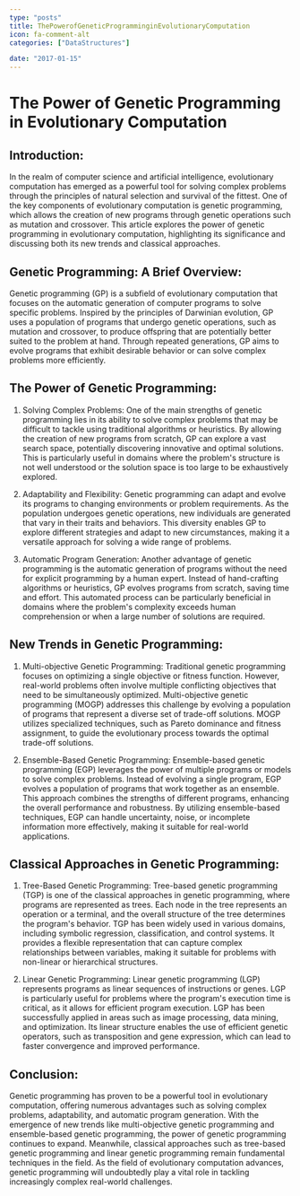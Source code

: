 ```yaml
---
type: "posts"
title: ThePowerofGeneticProgramminginEvolutionaryComputation
icon: fa-comment-alt
categories: ["DataStructures"]

date: "2017-01-15"
---
```


# The Power of Genetic Programming in Evolutionary Computation

## Introduction:

In the realm of computer science and artificial intelligence, evolutionary computation has emerged as a powerful tool for solving complex problems through the principles of natural selection and survival of the fittest. One of the key components of evolutionary computation is genetic programming, which allows the creation of new programs through genetic operations such as mutation and crossover. This article explores the power of genetic programming in evolutionary computation, highlighting its significance and discussing both its new trends and classical approaches.

## Genetic Programming: A Brief Overview:

Genetic programming (GP) is a subfield of evolutionary computation that focuses on the automatic generation of computer programs to solve specific problems. Inspired by the principles of Darwinian evolution, GP uses a population of programs that undergo genetic operations, such as mutation and crossover, to produce offspring that are potentially better suited to the problem at hand. Through repeated generations, GP aims to evolve programs that exhibit desirable behavior or can solve complex problems more efficiently.

## The Power of Genetic Programming:

1. Solving Complex Problems:
   One of the main strengths of genetic programming lies in its ability to solve complex problems that may be difficult to tackle using traditional algorithms or heuristics. By allowing the creation of new programs from scratch, GP can explore a vast search space, potentially discovering innovative and optimal solutions. This is particularly useful in domains where the problem's structure is not well understood or the solution space is too large to be exhaustively explored.

2. Adaptability and Flexibility:
   Genetic programming can adapt and evolve its programs to changing environments or problem requirements. As the population undergoes genetic operations, new individuals are generated that vary in their traits and behaviors. This diversity enables GP to explore different strategies and adapt to new circumstances, making it a versatile approach for solving a wide range of problems.

3. Automatic Program Generation:
   Another advantage of genetic programming is the automatic generation of programs without the need for explicit programming by a human expert. Instead of hand-crafting algorithms or heuristics, GP evolves programs from scratch, saving time and effort. This automated process can be particularly beneficial in domains where the problem's complexity exceeds human comprehension or when a large number of solutions are required.

## New Trends in Genetic Programming:

1. Multi-objective Genetic Programming:
   Traditional genetic programming focuses on optimizing a single objective or fitness function. However, real-world problems often involve multiple conflicting objectives that need to be simultaneously optimized. Multi-objective genetic programming (MOGP) addresses this challenge by evolving a population of programs that represent a diverse set of trade-off solutions. MOGP utilizes specialized techniques, such as Pareto dominance and fitness assignment, to guide the evolutionary process towards the optimal trade-off solutions.

2. Ensemble-Based Genetic Programming:
   Ensemble-based genetic programming (EGP) leverages the power of multiple programs or models to solve complex problems. Instead of evolving a single program, EGP evolves a population of programs that work together as an ensemble. This approach combines the strengths of different programs, enhancing the overall performance and robustness. By utilizing ensemble-based techniques, EGP can handle uncertainty, noise, or incomplete information more effectively, making it suitable for real-world applications.

## Classical Approaches in Genetic Programming:

1. Tree-Based Genetic Programming:
   Tree-based genetic programming (TGP) is one of the classical approaches in genetic programming, where programs are represented as trees. Each node in the tree represents an operation or a terminal, and the overall structure of the tree determines the program's behavior. TGP has been widely used in various domains, including symbolic regression, classification, and control systems. It provides a flexible representation that can capture complex relationships between variables, making it suitable for problems with non-linear or hierarchical structures.

2. Linear Genetic Programming:
   Linear genetic programming (LGP) represents programs as linear sequences of instructions or genes. LGP is particularly useful for problems where the program's execution time is critical, as it allows for efficient program execution. LGP has been successfully applied in areas such as image processing, data mining, and optimization. Its linear structure enables the use of efficient genetic operators, such as transposition and gene expression, which can lead to faster convergence and improved performance.

## Conclusion:

Genetic programming has proven to be a powerful tool in evolutionary computation, offering numerous advantages such as solving complex problems, adaptability, and automatic program generation. With the emergence of new trends like multi-objective genetic programming and ensemble-based genetic programming, the power of genetic programming continues to expand. Meanwhile, classical approaches such as tree-based genetic programming and linear genetic programming remain fundamental techniques in the field. As the field of evolutionary computation advances, genetic programming will undoubtedly play a vital role in tackling increasingly complex real-world challenges.
